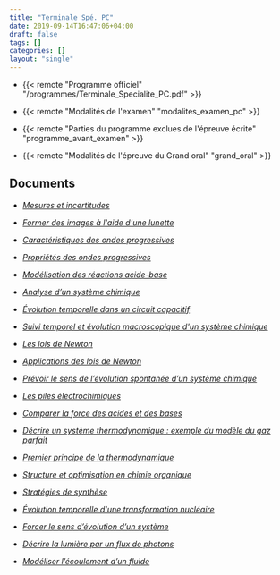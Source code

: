 ```yaml
---
title: "Terminale Spé. PC"
date: 2019-09-14T16:47:06+04:00
draft: false
tags: []
categories: []
layout: "single"
---
```


- {{< remote "Programme officiel" "/programmes/Terminale_Specialite_PC.pdf" >}}

- {{< remote "Modalités de l'examen" "modalites_examen_pc" >}}

- {{< remote "Parties du programme exclues de l'épreuve écrite" "programme_avant_examen" >}}

- {{< remote "Modalités de l'épreuve du Grand oral" "grand_oral" >}}

<!--
- {{< remote "Planning prévisionnel jusqu'aux épreuves (écrit + ECE)" "planning-previsionnel" >}}
-->

## Documents ##

- [*Mesures et incertitudes*](chap-0)

- [*Former des images à l'aide d'une lunette*](chap-19)

- [*Caractéristiques des ondes progressives*](chap-1)

- [*Propriétés des ondes progressives*](chap-2)

- [*Modélisation des réactions acide-base*](chap-3)

- [*Analyse d’un système chimique*](chap-4)

- [*Évolution temporelle dans un circuit capacitif*](chap-5)

- [*Suivi temporel et évolution macroscopique d'un système chimique*](chap-6)

- [*Les lois de Newton*](chap-7)

- [*Applications des lois de Newton*](chap-8)

- [*Prévoir le sens de l’évolution spontanée d’un système chimique*](chap-9)

- [*Les piles électrochimiques*](chap-10)

- [*Comparer la force des acides et des bases*](chap-11)

- [*Décrire un système thermodynamique : exemple du modèle du gaz parfait*](chap-13)

- [*Premier principe de la thermodynamique*](chap-14)

- [*Structure et optimisation en chimie organique*](chap-16)

- [*Stratégies de synthèse*](chap-17)

- [*Évolution temporelle d'une transformation nucléaire*](chap-15)

- [*Forcer le sens d’évolution d’un système*](chap-12)

- [*Décrire la lumière par un flux de photons*](chap-18)

- [*Modéliser l’écoulement d’un fluide*](chap-20)

<!--
## Devoirs

### 2020 - 2021

- [*Devoir n°6*](devoirs/2020-2021/ds-5)

-->